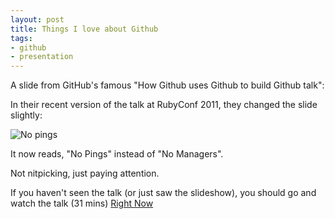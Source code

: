 ```yaml
---
layout: post
title: Things I love about Github
tags:
- github
- presentation
---
```


A slide from GitHub's famous "How Github uses Github to build Github talk":

<script src="http://speakerdeck.com/embed/4e79b461c9bdcb003f00331d.js?slide=10"></script>

In their recent version of the talk at RubyConf 2011, they changed the slide slightly:

![No pings](http://dl.dropbox.com/u/1766113/vlcsnap-2012-02-01-16h24m32s103.png)

It now reads, "No Pings" instead of "No Managers".

Not nitpicking, just paying attention.

If you haven't seen the talk (or just saw the slideshow), you should go and watch the talk (31 mins) [Right Now](http://confreaks.com/videos/706-rubyconf2011-how-github-uses-github-to-build-github)
